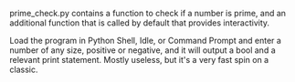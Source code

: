 prime_check.py contains a function to check if a number is prime, and an additional function that is called by default that provides interactivity. 

Load the program in Python Shell, Idle, or Command Prompt and enter a number of any size, positive or negative, and it will output a bool and a relevant print statement. Mostly useless, but it's a very fast spin on a classic. 
